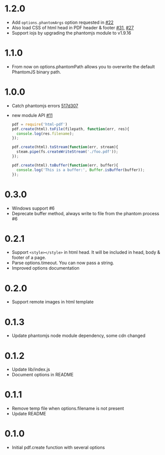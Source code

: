 1.2.0
=====
- Add `options.phantomArgs` option requested in [#22](https://github.com/marcbachmann/node-html-pdf/issues/22)
- Also load CSS of html head in PDF header & footer [#31](https://github.com/marcbachmann/node-html-pdf/issues/31), [#27](https://github.com/marcbachmann/node-html-pdf/issues/27)
- Support iojs by upgrading the phantomjs module to v1.9.16


1.1.0
=====
- From now on options.phantomPath allows you to overwrite the default PhantomJS binary path.


1.0.0
=====
- Catch phantomjs errors [517d307](https://github.com/marcbachmann/node-html-pdf/commit/517d30762e3121f72aa3879e07f5944c05c4d96d)

- new module API [#11](https://github.com/marcbachmann/node-html-pdf/pull/11)
  ```js
  pdf = require('html-pdf')
  pdf.create(html).toFile(filepath, function(err, res){
    console.log(res.filename);
  });

  pdf.create(html).toStream(function(err, stream){
    steam.pipe(fs.createWriteStream('./foo.pdf'));
  });

  pdf.create(html).toBuffer(function(err, buffer){
    console.log('This is a buffer:', Buffer.isBuffer(buffer));
  });
  ```


0.3.0
=====
- Windows support #6
- Deprecate buffer method, always write to file from the phantom process #6


0.2.1
=====
- Support `<style></style>` in html head. It will be included in head, body & footer of a page.
- Parse options.timeout. You can now pass a string.
- Improved options documentation


0.2.0
=====
- Support remote images in html template


0.1.3
=====
- Update phantomjs node module dependency, some cdn changed


0.1.2
=====
- Update lib/index.js
- Document options in README


0.1.1
=====
- Remove temp file when options.filename is not present
- Update README


0.1.0
=====
- Initial pdf.create function with several options

